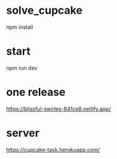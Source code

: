# solve_cupcake
npm install

# start
npm run dev

# one release
https://blissful-swirles-841ce8.netlify.app/

# server
https://cupcake-task.herokuapp.com/
